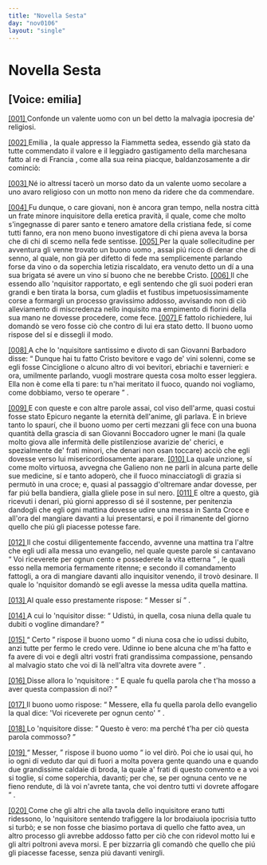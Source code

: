 ```yaml
---
title: "Novella Sesta"
day: "nov0106"
layout: "single"
---
```

<div id="nov0106" type="novella" who="emilia">
 <h1>
  Novella Sesta
 </h1>
 <p>
  <h2>
   [Voice: emilia]
  </h2>
 </p>
 <argument>
  <p>
   <a href="{{ site.baseurl }}enDecameron/nov0106#p01060001" id="p01060001">
    [001]
   </a>
   Confonde un valente
   <name persref="uomo-0106" type="person">
    uomo
   </name>
   con un bel detto la malvagia ipocresia de' religiosi.
  </p>
 </argument>
 <div3 type="commentary" who="author">
  <p>
   <a href="{{ site.baseurl }}enDecameron/nov0106#p01060002" id="p01060002">
    [002]
   </a>
   <name persref="emilia" type="person">
    Emilia
   </name>
   , la quale appresso la
   <name persref="fiammetta" type="person">
    Fiammetta
   </name>
   sedea, essendo gi&agrave; stato da tutte commendato il valore e il leggiadro gastigamento della marchesana fatto al re di
   <name placeref="francia" type="place">
    Francia
   </name>
   , come alla sua reina piacque, baldanzosamente a dir cominci&ograve;:
  </p>
 </div3>
 <div3 type="commentary" who="emilia">
  <p>
   <a href="{{ site.baseurl }}enDecameron/nov0106#p01060003" id="p01060003">
    [003]
   </a>
   N&eacute; io altress&iacute; tacer&ograve; un morso dato da un valente
   <name persref="uomo-0106" type="person">
    uomo
   </name>
   secolare a uno avaro religioso con un motto non meno da ridere che da commendare.
  </p>
 </div3>
 <p>
  <a href="{{ site.baseurl }}enDecameron/nov0106#p01060004" id="p01060004">
   [004]
  </a>
  Fu dunque, o care giovani, non &egrave; ancora gran tempo, nella
  <name placeref="firenze" type="place">
   nostra citt&agrave;
  </name>
  un frate minore
  <name persref="inquisitore-0106" type="person">
   inquisitore
  </name>
  della eretica pravit&agrave;, il quale, come che molto s'ingegnasse di parer santo e tenero amatore della cristiana fede, s&iacute; come tutti fanno, era non meno buono investigatore di chi piena aveva la borsa che di chi di scemo nella fede sentisse.
  <a href="{{ site.baseurl }}enDecameron/nov0106#p01060005" id="p01060005">
   [005]
  </a>
  Per la quale sollecitudine per avventura gli venne trovato un buono
  <name persref="uomo-0106" type="person">
   uomo
  </name>
  , assai pi&uacute; ricco di denar che di senno, al quale, non gi&agrave; per difetto di fede ma semplicemente parlando forse da vino o da soperchia letizia riscaldato, era venuto detto un d&iacute; a una sua brigata s&eacute; avere un vino s&iacute; buono che ne berebbe Cristo.
  <a href="{{ site.baseurl }}enDecameron/nov0106#p01060006" id="p01060006">
   [006]
  </a>
  Il che essendo allo
  <name persref="inquisitore-0106" type="person">
   'nquisitor
  </name>
  rapportato, e egli sentendo che gli suoi poderi eran grandi e ben tirata la borsa,
  <foreign>
   cum gladiis et fustibus
  </foreign>
  impetuosissimamente corse a formargli un processo gravissimo addosso, avvisando non di ci&ograve; alleviamento di miscredenza nello inquisito ma empimento di fiorini della sua mano ne dovesse procedere, come fece.
  <a href="{{ site.baseurl }}enDecameron/nov0106#p01060007" id="p01060007">
   [007]
  </a>
  E fattolo richiedere, lui domand&ograve; se vero fosse ci&ograve; che contro di lui era stato detto. Il buono
  <name persref="uomo-0106" type="person">
   uomo
  </name>
  rispose del s&iacute; e dissegli il modo.
 </p>
 <p>
  <a href="{{ site.baseurl }}enDecameron/nov0106#p01060008" id="p01060008">
   [008]
  </a>
  A che lo
  <name persref="inquisitore-0106" type="person">
   'nquisitore
  </name>
  santissimo e divoto di san Giovanni Barbadoro disse:
  <q direct="unspecified" who="inquisitore-0106">
   Dunque hai tu fatto Cristo bevitore e vago de' vini solenni, come se egli fosse
   <name persref="cinciglione" type="person">
    Cinciglione
   </name>
   o alcuno altro di voi bevitori, ebriachi e tavernieri: e ora, umilmente parlando, vuogli mostrare questa cosa molto esser leggiera. Ella non &egrave; come ella ti pare: tu n'hai meritato il fuoco, quando noi vogliamo, come dobbiamo, verso te operare
  </q>
  .
 </p>
 <p>
  <a href="{{ site.baseurl }}enDecameron/nov0106#p01060009" id="p01060009">
   [009]
  </a>
  E con queste e con altre parole assai, col viso dell'arme, quasi costui fosse stato Epicuro negante la eternit&agrave; dell'anime, gli parlava. E in brieve tanto lo spaur&iacute;, che il buono
  <name persref="uomo-0106" type="person">
   uomo
  </name>
  per certi mezzani gli fece con una buona quantit&agrave; della grascia di san Giovanni Boccadoro ugner le mani (la quale molto giova alle infermit&agrave; delle pistilenziose avarizie de' cherici, e spezialmente de' frati minori, che denari non osan toccare) acci&ograve; che egli dovesse verso lui misericordiosamente aparare.
  <a href="{{ site.baseurl }}enDecameron/nov0106#p01060010" id="p01060010">
   [010]
  </a>
  La quale unzione, s&iacute; come molto virtuosa, avvegna che
  <name persref="galeno" type="person">
   Galieno
  </name>
  non ne parli in alcuna parte delle sue medicine, s&iacute; e tanto adoper&ograve;, che il fuoco minacciatogli di grazia si permut&ograve; in una croce; e, quasi al passaggio d'oltremare andar dovesse, per far pi&uacute; bella bandiera, gialla gliele pose in sul nero.
  <a href="{{ site.baseurl }}enDecameron/nov0106#p01060011" id="p01060011">
   [011]
  </a>
  E oltre a questo, gi&agrave; ricevuti i denari, pi&uacute; giorni appresso di s&eacute; il sostenne, per penitenzia dandogli che egli ogni mattina dovesse udire una messa in
  <name placeref="santacroce" type="place">
   Santa Croce
  </name>
  e all'ora del mangiare davanti a lui presentarsi, e poi il rimanente del giorno quello che pi&uacute; gli piacesse potesse fare.
 </p>
 <p>
  <a href="{{ site.baseurl }}enDecameron/nov0106#p01060012" id="p01060012">
   [012]
  </a>
  Il che costui diligentemente faccendo, avvenne una mattina tra l'altre che egli ud&iacute; alla messa uno evangelio, nel quale queste parole si cantavano
  <q direct="unspecified">
   Voi riceverete per ognun cento e possederete la vita etterna
  </q>
  , le quali esso nella memoria fermamente ritenne; e secondo il comandamento fattogli, a ora di mangiare davanti allo
  <name persref="inquisitore-0106" type="person">
   inquisitor
  </name>
  venendo, il trov&ograve; desinare. Il quale lo
  <name persref="inquisitore-0106" type="person">
   'nquisitor
  </name>
  domand&ograve; se egli avesse la messa udita quella mattina.
 </p>
 <p>
  <a href="{{ site.baseurl }}enDecameron/nov0106#p01060013" id="p01060013">
   [013]
  </a>
  Al quale
  <name persref="uomo-0106" type="person">
   esso
  </name>
  prestamente rispose:
  <q direct="unspecified" who="uomo-0106">
   Messer s&iacute;
  </q>
  .
 </p>
 <p>
  <a href="{{ site.baseurl }}enDecameron/nov0106#p01060014" id="p01060014">
   [014]
  </a>
  A cui lo
  <name persref="inquisitore-0106" type="person">
   'nquisitor
  </name>
  disse:
  <q direct="unspecified" who="inquisitore-0106">
   Udist&uacute;, in quella, cosa niuna della quale tu dubiti o vogline dimandare?
  </q>
 </p>
 <p>
  <a href="{{ site.baseurl }}enDecameron/nov0106#p01060015" id="p01060015">
   [015]
  </a>
  <q direct="unspecified" who="uomo-0106">
   Certo
  </q>
  rispose il buono
  <name persref="uomo-0106" type="person">
   uomo
  </name>
  <q direct="unspecified">
   di niuna cosa che io udissi dubito, anzi tutte per fermo le credo vere. Udinne io bene alcuna che m'ha fatto e fa avere di voi e degli altri vostri frati grandissima compassione, pensando al malvagio stato che voi di l&agrave; nell'altra vita dovrete avere
  </q>
  .
 </p>
 <p>
  <a href="{{ site.baseurl }}enDecameron/nov0106#p01060016" id="p01060016">
   [016]
  </a>
  Disse allora lo
  <name persref="inquisitore-0106" type="person">
   'nquisitore
  </name>
  :
  <q direct="unspecified" who="inquisitore-0106">
   E quale fu quella parola che t'ha mosso a aver questa compassion di noi?
  </q>
 </p>
 <p>
  <a href="{{ site.baseurl }}enDecameron/nov0106#p01060017" id="p01060017">
   [017]
  </a>
  Il buono
  <name persref="uomo-0106" type="person">
   uomo
  </name>
  rispose:
  <q direct="unspecified" who="uomo-0106">
   Messere, ella fu quella parola dello evangelio la qual dice: 'Voi riceverete per ognun cento'
  </q>
  .
 </p>
 <p>
  <a href="{{ site.baseurl }}enDecameron/nov0106#p01060018" id="p01060018">
   [018]
  </a>
  Lo
  <name persref="inquisitore-0106" type="person">
   'nquisitore
  </name>
  disse:
  <q direct="unspecified" who="inquisitore-0106">
   Questo &egrave; vero: ma perch&eacute; t'ha per ci&ograve; questa parola commosso?
  </q>
 </p>
 <p>
  <a href="{{ site.baseurl }}enDecameron/nov0106#p01060019" id="p01060019">
   [019]
  </a>
  <q direct="unspecified">
   Messer,
  </q>
  rispose il buono
  <name persref="uomo-0106" type="person">
   uomo
  </name>
  <q direct="unspecified" who="uomo-0106">
   io vel dir&ograve;. Poi che io usai qui, ho io ogni d&iacute; veduto dar qui di fuori a molta povera gente quando una e quando due grandissime caldaie di broda, la quale a' frati di questo convento e a voi si toglie, s&iacute; come soperchia, davanti; per che, se per ognuna cento ve ne fieno rendute, di l&agrave; voi n'avrete tanta, che voi dentro tutti vi dovrete affogare
  </q>
  .
 </p>
 <p>
  <a href="{{ site.baseurl }}enDecameron/nov0106#p01060020" id="p01060020">
   [020]
  </a>
  Come che gli altri che alla tavola dello
  <name persref="inquisitore-0106" type="person">
   inquisitore
  </name>
  erano tutti ridessono, lo
  <name persref="inquisitore-0106" type="person">
   'nquisitore
  </name>
  sentendo trafiggere la lor brodaiuola ipocrisia tutto si turb&ograve;; e se non fosse che biasimo portava di quello che fatto avea, un altro processo gli avrebbe addosso fatto per ci&ograve; che con ridevol motto lui e gli altri poltroni aveva morsi. E per bizzarria gli comand&ograve; che quello che pi&uacute; gli piacesse facesse, senza pi&uacute; davanti venirgli.
 </p>
</div>